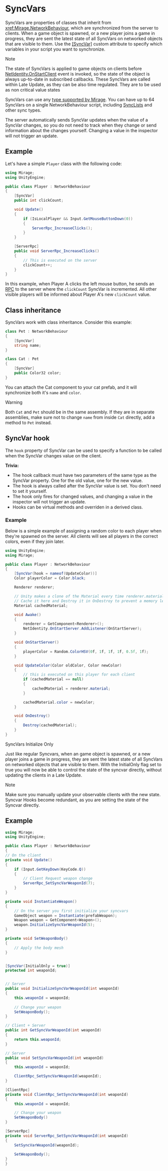 # SyncVars
SyncVars are properties of classes that inherit from <xref:Mirage.NetworkBehaviour>, which are synchronized from the server to clients. When a game object is spawned, or a new player joins a game in progress, they are sent the latest state of all SyncVars on networked objects that are visible to them. Use the [[SyncVar]](xref:Mirage.SyncVarAttribute) custom attribute to specify which variables in your script you want to synchronize.

> [!NOTE]
> The state of SyncVars is applied to game objects on clients before [NetIdentity.OnStartClient](xref:Mirage.NetworkIdentity.OnStartClient) event is invoked, so the state of the object is always up-to-date in subscribed callbacks.
> These SyncVars are called within Late Update, as they can be also time regulated. They are to be used as non critical value states

SyncVars can use any [type supported by Mirage](../DataTypes.md). You can have up to 64 SyncVars on a single NetworkBehaviour script, including [SyncLists](SyncLists.md) and other sync types.

The server automatically sends SyncVar updates when the value of a SyncVar changes, so you do not need to track when they change or send information about the changes yourself. Changing a value in the inspector will not trigger an update.

## Example
Let's have a simple `Player` class with the following code:

``` cs
using Mirage;
using UnityEngine;

public class Player : NetworkBehaviour
{
    [SyncVar]
    public int clickCount;

    void Update()
    {
        if (IsLocalPlayer && Input.GetMouseButtonDown(0))
        {
            ServerRpc_IncreaseClicks();
        }
    }

    [ServerRpc]
    public void ServerRpc_IncreaseClicks()
    {
        // This is executed on the server
        clickCount++;
    }
}
```

In this example, when Player A clicks the left mouse button, he sends an [RPC](../Communications/RemoteActions.md#server-rpc-calls) to the server where the `clickCount` SyncVar is incremented. All other visible players will be informed about Player A's new `clickCount` value.

## Class inheritance
SyncVars work with class inheritance. Consider this example:

```cs
class Pet : NetworkBehaviour
{
    [SyncVar] 
    string name;
}

class Cat : Pet
{
    [SyncVar]
    public Color32 color;
}
```

You can attach the Cat component to your cat prefab, and it will synchronize both it's `name` and `color`.

> [!WARNING]
> Both `Cat` and `Pet` should be in the same assembly. If they are in separate assemblies, make sure not to change `name` from inside `Cat` directly, add a method to `Pet` instead. 

## SyncVar hook
The `hook` property of SyncVar can be used to specify a function to be called when the SyncVar changes value on the client.

**Trivia:**
- The hook callback must have two parameters of the same type as the SyncVar property. One for the old value, one for the new value.
- The hook is always called after the SyncVar value is set. You don't need to set it yourself.
- The hook only fires for changed values, and changing a value in the inspector will not trigger an update.
- Hooks can be virtual methods and overriden in a derived class.

### Example
Below is a simple example of assigning a random color to each player when they're spawned on the server.  All clients will see all players in the correct colors, even if they join later.

```cs
using UnityEngine;
using Mirage;

public class Player : NetworkBehaviour
{
    [SyncVar(hook = nameof(UpdateColor))]
    Color playerColor = Color.black;

    Renderer renderer;

    // Unity makes a clone of the Material every time renderer.material is used.
    // Cache it here and Destroy it in OnDestroy to prevent a memory leak.
    Material cachedMaterial;

    void Awake()
    {
        renderer = GetComponent<Renderer>();
        NetIdentity.OnStartServer.AddListener(OnStartServer);
    }

    void OnStartServer()
    {
        playerColor = Random.ColorHSV(0f, 1f, 1f, 1f, 0.5f, 1f);
    }

    void UpdateColor(Color oldColor, Color newColor)
    {
        // this is executed on this player for each client
        if (cachedMaterial == null)
        {
            cachedMaterial = renderer.material;
        }

        cachedMaterial.color = newColor;
    }

    void OnDestroy()
    {
        Destroy(cachedMaterial);
    }
}
```



SyncVars Initialize Only

Just like regular Syncvars, when an game object is spawned, or a new player joins a game in progress, they are sent the latest state of all SyncVars on networked objects that are visible to them. 
With the InitialOnly flag set to true you will now be able to control the state of the syncvar directly, without updating the clients in a Late Update. 

> [!NOTE]
> Make sure you manually update your observable clients with the new state.
> Syncvar Hooks become redundant, as you are setting the state of the Syncvar directly.


## Example

``` cs
using Mirage;
using UnityEngine;

public class Player : NetworkBehaviour
{
// On the client
private void Update()
{
    if (Input.GetKeyDown(KeyCode.Q))
    {
        // Client Request weapon change
        ServerRpc_SetSyncVarWeaponId(7);
    }
}

private void InstantiateWeapon()
{
    // On the server you first initialize your syncvars
    GameObject weapon = Instantiate(prefabWeapon);
    Weapon weapon = GetComponent<Weapon>();
    weapon.InitializeSyncVarWeaponId(5);
}

private void SetWeaponBody()
{
    // Apply the body mesh
}


[SyncVar(InitialOnly = true)]
protected int weaponId;


// Server
public void InitializeSyncVarWeaponId(int weaponId)
{
    this.weaponId = weaponId;
    
    // Change your weapon
    SetWeaponBody();
}

// Client + Server
public int GetSyncVarWeaponId(int weaponId)
{
    return this.weaponId;
}

// Server
public void SetSyncVarWeaponId(int weaponId)
{
    this.weaponId = weaponId;

    ClientRpc_SetSyncVarWeaponId(weaponId);
}

[ClientRpc]
private void ClientRpc_SetSyncVarWeaponId(int weaponId)
{
    this.weaponId = weaponId;

    // Change your weapon
    SetWeaponBody()
}

[ServerRpc]
private void ServerRpc_SetSyncVarWeaponId(int weaponId)
{
    SetSyncVarWeaponId(weaponId);
    
    SetWeaponBody();
}
}
```
